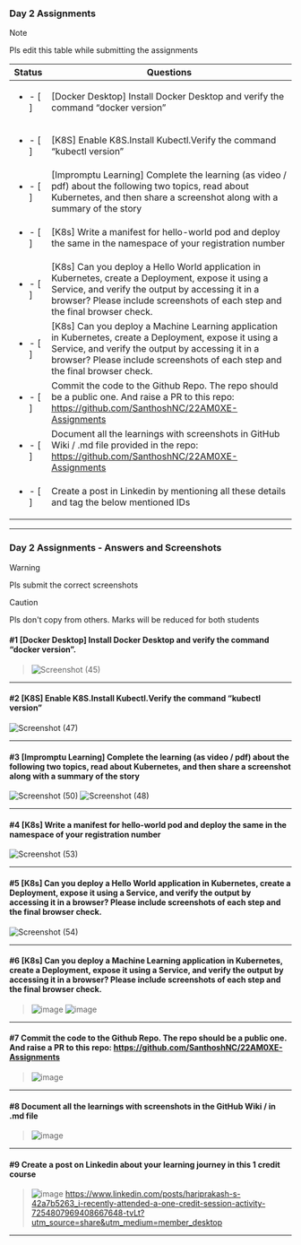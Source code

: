 ### Day 2 Assignments

> [!NOTE]
> Pls edit this table while submitting the assignments

| Status         | Questions     | 
|----------------|---------------|
| <ul><li>- [ ] </li></ul> | [Docker Desktop] Install Docker Desktop and verify the command “docker version” |
| <ul><li>- [ ] </li></ul> | [K8S] Enable K8S.Install Kubectl.Verify the command “kubectl version” |
| <ul><li>- [ ] </li></ul> | [Impromptu Learning] Complete the learning (as video / pdf) about the following two topics, read about Kubernetes, and then share a screenshot along with a summary of the story |
| <ul><li>- [ ] </li></ul> | [K8s] Write a manifest for hello-world pod and deploy the same in the namespace of your registration number |
| <ul><li>- [ ] </li></ul> | [K8s] Can you deploy a Hello World application in Kubernetes, create a Deployment, expose it using a Service, and verify the output by accessing it in a browser? Please include screenshots of each step and the final browser check. |
| <ul><li>- [ ] </li></ul> | [K8s] Can you deploy a Machine Learning application in Kubernetes, create a Deployment, expose it using a Service, and verify the output by accessing it in a browser? Please include screenshots of each step and the final browser check.  |
| <ul><li>- [ ] </li></ul> | Commit the code to the Github Repo. The repo should be a public one. And raise a PR to this repo: https://github.com/SanthoshNC/22AM0XE-Assignments |
| <ul><li>- [ ] </li></ul> | Document all the learnings with screenshots in GitHub Wiki / .md file provided in the repo: https://github.com/SanthoshNC/22AM0XE-Assignments |
| <ul><li>- [ ] </li></ul> | Create a post in Linkedin by mentioning all these details and tag the below mentioned IDs |

***

### Day 2 Assignments - Answers and Screenshots

> [!WARNING]
> Pls submit the correct screenshots

> [!CAUTION]
> Pls don't copy from others. Marks will be reduced for both students

#### #1 [Docker Desktop] Install Docker Desktop and verify the command “docker version”.
>![Screenshot (45)](https://github.com/user-attachments/assets/f169c5e0-dbd7-47eb-baba-67476e8e4b5a)




***

#### #2 [K8S] Enable K8S.Install Kubectl.Verify the command “kubectl version”
![Screenshot (47)](https://github.com/user-attachments/assets/1542e309-8c42-4536-9ead-34f3256a486d)


***

#### #3 [Impromptu Learning] Complete the learning (as video / pdf) about the following two topics, read about Kubernetes, and then share a screenshot along with a summary of the story
![Screenshot (50)](https://github.com/user-attachments/assets/c8884ccc-6f8c-4e28-a470-d26e002206b0)
![Screenshot (48)](https://github.com/user-attachments/assets/3ab51716-6d9b-48d5-a5d4-e9331560ad0e)


***

#### #4 [K8s] Write a manifest for hello-world pod and deploy the same in the namespace of your registration number
![Screenshot (53)](https://github.com/user-attachments/assets/15171fc6-3454-42f3-9ff9-b742195069a7)


***

#### #5 [K8s] Can you deploy a Hello World application in Kubernetes, create a Deployment, expose it using a Service, and verify the output by accessing it in a browser? Please include screenshots of each step and the final browser check.
![Screenshot (54)](https://github.com/user-attachments/assets/13719d4f-1288-49de-90e6-88fa4547738f)


***

#### #6 [K8s] Can you deploy a Machine Learning application in Kubernetes, create a Deployment, expose it using a Service, and verify the output by accessing it in a browser? Please include screenshots of each step and the final browser check.
> ![image](https://github.com/user-attachments/assets/dfbefdf8-de87-4480-abb2-47e7f4679c39)
> ![image](https://github.com/user-attachments/assets/5fe33eb7-09aa-46c2-9da2-e2150aea50a4)



***

#### #7 Commit the code to the Github Repo. The repo should be a public one. And raise a PR to this repo: https://github.com/SanthoshNC/22AM0XE-Assignments
> ![image](https://github.com/user-attachments/assets/aa616bd8-f397-4085-9339-80d06b98df98)


***

#### #8 Document all the learnings with screenshots in the GitHub Wiki / in .md file
> ![image](https://github.com/user-attachments/assets/37ca1edf-49ba-4205-8ed5-abcd1aa567c7)


***

#### #9 Create a post on Linkedin about your learning journey in this 1 credit course
> ![image](https://github.com/user-attachments/assets/ee2053b1-4a58-4fc1-8d52-26f2e27582ea)
> https://www.linkedin.com/posts/hariprakash-s-42a7b5263_i-recently-attended-a-one-credit-session-activity-7254807969408667648-tvLt?utm_source=share&utm_medium=member_desktop


***
